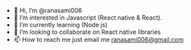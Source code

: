 - 👋 Hi, I’m @ranasami006
- 👀 I’m interested in Javascript (React native & React). 
- 🌱 I’m currently learning (Node js)
- 💞️ I’m looking to collaborate on React native libraries 
- 📫 How to reach me just email me ranasami006@gmail.com

<!---
ranasami006/ranasami006 is a ✨ special ✨ repository because its `README.md` (this file) appears on your GitHub profile.
You can click the Preview link to take a look at your changes.
--->
